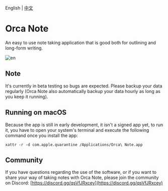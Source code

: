 English | [中文](README.zh.md)

# Orca Note

An easy to use note taking application that is good both for outlining and long-form writing.

![en](https://github.com/user-attachments/assets/d93f94e5-8740-4708-9511-90b53176c279)

## Note

It's currently in beta testing so bugs are expected. Please backup your data regularly (Orca Note also automatically backup your data hourly as long as you keep it running).

## Running on macOS

Because the app is still in early development, it isn't a signed app yet, to run it, you have to open your system's terminal and execute the following command once you install the app:

```
xattr -r -d com.apple.quarantine /Applications/Orca\ Note.app
```

## Community

If you have questions regarding the use of the software, or if you want to share your way of taking notes with Orca Note, please join the community on Discord: [https://discord.gg/qsVfJRxcey](https://discord.gg/qsVfJRxcey)
